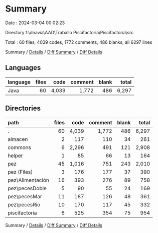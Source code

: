 # Summary

Date : 2024-03-04 00:02:23

Directory f:\\dnavia\\AAD\\Traballo Piscifactoria\\Piscifactoria\\src

Total : 60 files,  4039 codes, 1772 comments, 486 blanks, all 6297 lines

Summary / [Details](details.md) / [Diff Summary](diff.md) / [Diff Details](diff-details.md)

## Languages
| language | files | code | comment | blank | total |
| :--- | ---: | ---: | ---: | ---: | ---: |
| Java | 60 | 4,039 | 1,772 | 486 | 6,297 |

## Directories
| path | files | code | comment | blank | total |
| :--- | ---: | ---: | ---: | ---: | ---: |
| . | 60 | 4,039 | 1,772 | 486 | 6,297 |
| almacen | 2 | 117 | 110 | 34 | 261 |
| commons | 6 | 2,296 | 491 | 121 | 2,908 |
| helper | 1 | 85 | 66 | 13 | 164 |
| pez | 45 | 1,016 | 751 | 243 | 2,010 |
| pez (Files) | 3 | 176 | 177 | 37 | 390 |
| pez\\Alimentación | 16 | 393 | 276 | 89 | 758 |
| pez\\pecesDoble | 5 | 90 | 55 | 24 | 169 |
| pez\\pecesMar | 11 | 187 | 126 | 48 | 361 |
| pez\\pecesRio | 10 | 170 | 117 | 45 | 332 |
| piscifactoria | 6 | 525 | 354 | 75 | 954 |

Summary / [Details](details.md) / [Diff Summary](diff.md) / [Diff Details](diff-details.md)